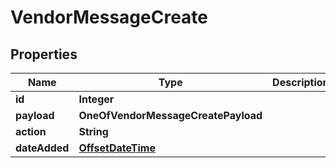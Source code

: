 # VendorMessageCreate

## Properties
Name | Type | Description | Notes
------------ | ------------- | ------------- | -------------
**id** | **Integer** |  | 
**payload** | **OneOfVendorMessageCreatePayload** |  | 
**action** | **String** |  | 
**dateAdded** | [**OffsetDateTime**](OffsetDateTime.md) |  |  [optional]
